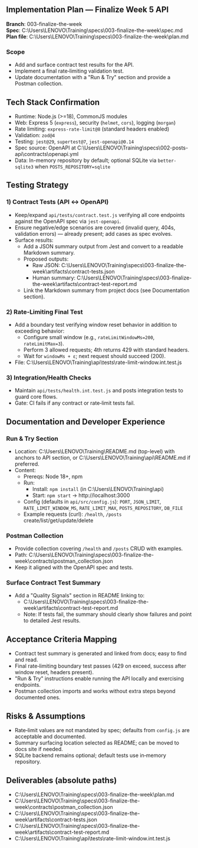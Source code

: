## Implementation Plan — Finalize Week 5 API

**Branch**: 003-finalize-the-week  
**Spec**: C:\Users\LENOVO\Training\specs\003-finalize-the-week\spec.md  
**Plan file**: C:\Users\LENOVO\Training\specs\003-finalize-the-week\plan.md

### Scope
- Add and surface contract test results for the API.
- Implement a final rate‑limiting validation test.
- Update documentation with a "Run & Try" section and provide a Postman collection.

## Tech Stack Confirmation
- Runtime: Node.js (>=18), CommonJS modules
- Web: Express 5 (`express`), security (`helmet`, `cors`), logging (`morgan`)
- Rate limiting: `express-rate-limit@8` (standard headers enabled)
- Validation: `zod@4`
- Testing: `jest@29`, `supertest@7`, `jest-openapi@0.14`
- Spec source: OpenAPI at C:\Users\LENOVO\Training\specs\002-posts-api\contracts\openapi.yml
- Data: In-memory repository by default; optional SQLite via `better-sqlite3` when `POSTS_REPOSITORY=sqlite`

## Testing Strategy
### 1) Contract Tests (API ↔ OpenAPI)
- Keep/expand `api/tests/contract.test.js` verifying all core endpoints against the OpenAPI spec via `jest-openapi`.
- Ensure negative/edge scenarios are covered (invalid query, 404s, validation errors) — already present; add cases as spec evolves.
- Surface results:
  - Add a JSON summary output from Jest and convert to a readable Markdown summary.
  - Proposed outputs:
    - Raw JSON: C:\Users\LENOVO\Training\specs\003-finalize-the-week\artifacts\contract-tests.json
    - Human summary: C:\Users\LENOVO\Training\specs\003-finalize-the-week\artifacts\contract-test-report.md
  - Link the Markdown summary from project docs (see Documentation section).

### 2) Rate‑Limiting Final Test
- Add a boundary test verifying window reset behavior in addition to exceeding behavior:
  - Configure small window (e.g., `rateLimitWindowMs=200`, `rateLimitMax=3`).
  - Perform 3 allowed requests; 4th returns 429 with standard headers.
  - Wait for `windowMs + ε`; next request should succeed (200).
- File: C:\Users\LENOVO\Training\api\tests\rate-limit-window.int.test.js

### 3) Integration/Health Checks
- Maintain `api/tests/health.int.test.js` and posts integration tests to guard core flows.
- Gate: CI fails if any contract or rate‑limit tests fail.

## Documentation and Developer Experience
### Run & Try Section
- Location: C:\Users\LENOVO\Training\README.md (top-level) with anchors to API section, or C:\Users\LENOVO\Training\api\README.md if preferred.
- Content:
  - Prereqs: Node 18+, npm
  - Run:
    - Install: `npm install` (in C:\Users\LENOVO\Training\api)
    - Start: `npm start` → http://localhost:3000
  - Config (defaults in `api/src/config.js`): `PORT`, `JSON_LIMIT`, `RATE_LIMIT_WINDOW_MS`, `RATE_LIMIT_MAX`, `POSTS_REPOSITORY`, `DB_FILE`
  - Example requests (curl): `/health`, `/posts` create/list/get/update/delete

### Postman Collection
- Provide collection covering `/health` and `/posts` CRUD with examples.
- Path: C:\Users\LENOVO\Training\specs\003-finalize-the-week\contracts\postman_collection.json
- Keep it aligned with the OpenAPI spec and tests.

### Surface Contract Test Summary
- Add a "Quality Signals" section in README linking to:
  - C:\Users\LENOVO\Training\specs\003-finalize-the-week\artifacts\contract-test-report.md
  - Note: If tests fail, the summary should clearly show failures and point to detailed Jest results.

## Acceptance Criteria Mapping
- Contract test summary is generated and linked from docs; easy to find and read.
- Final rate‑limiting boundary test passes (429 on exceed, success after window reset, headers present).
- "Run & Try" instructions enable running the API locally and exercising endpoints.
- Postman collection imports and works without extra steps beyond documented ones.

## Risks & Assumptions
- Rate‑limit values are not mandated by spec; defaults from `config.js` are acceptable and documented.
- Summary surfacing location selected as README; can be moved to docs site if needed.
- SQLite backend remains optional; default tests use in‑memory repository.

## Deliverables (absolute paths)
- C:\Users\LENOVO\Training\specs\003-finalize-the-week\plan.md
- C:\Users\LENOVO\Training\specs\003-finalize-the-week\contracts\postman_collection.json
- C:\Users\LENOVO\Training\specs\003-finalize-the-week\artifacts\contract-tests.json
- C:\Users\LENOVO\Training\specs\003-finalize-the-week\artifacts\contract-test-report.md
- C:\Users\LENOVO\Training\api\tests\rate-limit-window.int.test.js


